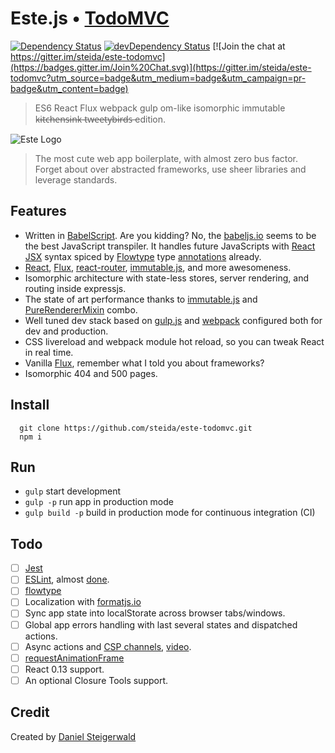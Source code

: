 # Este.js • [TodoMVC](http://todomvc.com)

[![Dependency Status](https://david-dm.org/steida/este-todomvc.png)](https://david-dm.org/steida/este-todomvc) [![devDependency Status](https://david-dm.org/steida/este-todomvc/dev-status.png)](https://david-dm.org/steida/este-todomvc#info=devDependencies) [![Join the chat at https://gitter.im/steida/este-todomvc](https://badges.gitter.im/Join%20Chat.svg)](https://gitter.im/steida/este-todomvc?utm_source=badge&utm_medium=badge&utm_campaign=pr-badge&utm_content=badge)

> ES6 React Flux webpack gulp om-like isomorphic immutable k̶i̶t̶c̶h̶e̶n̶s̶i̶n̶k̶ t̶w̶e̶e̶t̶y̶b̶i̶r̶d̶s̶ edition.

![Este Logo](https://cloud.githubusercontent.com/assets/66249/5931133/9e973dfc-a699-11e4-83bc-7b5c6fb58bfd.jpeg)

> The most cute web app boilerplate, with almost zero bus factor. Forget about over abstracted frameworks, use sheer libraries and leverage standards.

## Features

- Written in [BabelScript](https://babeljs.io/). Are you kidding? No, the [babeljs.io](http://babeljs.io) seems to be the best JavaScript transpiler. It handles future JavaScripts with [React JSX](http://facebook.github.io/react/docs/jsx-in-depth.html) syntax spiced by [Flowtype](http://flowtype.org/) type [annotations](http://flowtype.org/docs/type-annotations.html#_) already.
- [React](http://facebook.github.io/react/), [Flux](https://facebook.github.io/flux/), [react-router](https://github.com/rackt/react-router), [immutable.js](http://facebook.github.io/immutable-js/), and more awesomeness.
- Isomorphic architecture with state-less stores, server rendering, and routing inside expressjs.
- The state of art performance thanks to [immutable.js](http://facebook.github.io/immutable-js) and [PureRendererMixin](http://facebook.github.io/react/docs/pure-render-mixin.html) combo.
- Well tuned dev stack based on [gulp.js](http://gulpjs.com/) and [webpack](http://webpack.github.io/) configured both for dev and production.
- CSS livereload and webpack module hot reload, so you can tweak React in real time.
- Vanilla [Flux](https://facebook.github.io/flux/), remember what I told you about frameworks?
- Isomorphic 404 and 500 pages.

## Install

```
  git clone https://github.com/steida/este-todomvc.git
  npm i
```

## Run

- `gulp` start development
- `gulp -p` run app in production mode
- `gulp build -p` build in production mode for continuous integration (CI)

## Todo

* [ ] [Jest](https://facebook.github.io/jest)
* [ ] [ESLint](http://eslint.org/), almost [done](https://github.com/eslint/espree/issues/10).
* [ ] [flowtype](http://flowtype.org/)
* [ ] Localization with [formatjs.io](http://formatjs.io)
* [ ] Sync app state into localStorate across browser tabs/windows.
* [ ] Global app errors handling with last several states and dispatched actions.
* [ ] Async actions and [CSP channels](https://github.com/ubolonton/js-csp), [video](https://www.youtube.com/watch?v=W2DgDNQZOwo&list=PLb0IAmt7-GS1cbw4qonlQztYV1TAW0sCr&index=6).
* [ ] [requestAnimationFrame](https://developer.mozilla.org/en-US/docs/Web/API/window/requestAnimationFrame)
* [ ] React 0.13 support.
* [ ] An optional Closure Tools support.

## Credit

Created by [Daniel Steigerwald](http://daniel.steigerwald.cz/)

